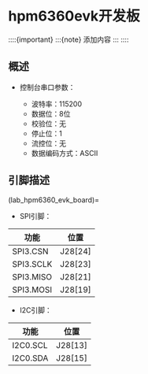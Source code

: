 # hpm6360evk开发板


::::{important}
:::{note}
添加内容
:::
::::

## 概述


- 控制台串口参数：

    - 波特率：115200
    - 数据位：8位
    - 校验位：无
    - 停止位：1
    - 流控位：无
    - 数据编码方式：ASCII


## 引脚描述

(lab_hpm6360_evk_board)=

- SPI引脚：

| 功能 | 位置 |
| ---- | -------- |
| SPI3.CSN    | J28[24] |
| SPI3.SCLK   | J28[23] |
| SPI3.MISO   | J28[21] |
| SPI3.MOSI   | J28[19] |

- I2C引脚：

| 功能 | 位置 |
| ---- | -------- |
| I2C0.SCL    | J28[13] |
| I2C0.SDA    | J28[15] |

